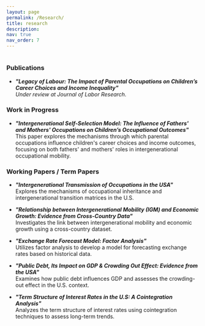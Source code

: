 ```yaml
---
layout: page
permalink: /Research/
title: research
description:
nav: true
nav_order: 7
---
```


#



### Publications

- ***"Legacy of Labour: The Impact of Parental Occupations on Children’s Career Choices and Income Inequality"***\
  *Under review at Journal of Labor Research.*

### Work in Progress

- ***"Intergenerational Self-Selection Model: The Influence of Fathers' and Mothers' Occupations on Children’s Occupational Outcomes"***\
  This paper explores the mechanisms through which parental occupations influence children's career choices and income outcomes, focusing on both fathers' and mothers' roles in intergenerational occupational mobility.

### Working Papers / Term Papers

- ***"Intergenerational Transmission of Occupations in the USA"***\
  Explores the mechanisms of occupational inheritance and intergenerational transition matrices in the U.S.

- ***"Relationship between Intergenerational Mobility (IGM) and Economic Growth: Evidence from Cross-Country Data"***\
  Investigates the link between intergenerational mobility and economic growth using a cross-country dataset.

- ***"Exchange Rate Forecast Model: Factor Analysis"***\
  Utilizes factor analysis to develop a model for forecasting exchange rates based on historical data.

- ***"Public Debt, Its Impact on GDP & Crowding Out Effect: Evidence from the USA"***\
  Examines how public debt influences GDP and assesses the crowding-out effect in the U.S. context.

- ***"Term Structure of Interest Rates in the U.S: A Cointegration Analysis"***\
  Analyzes the term structure of interest rates using cointegration techniques to assess long-term trends.



